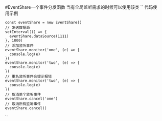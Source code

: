 #EventShare一个事件分发函数
当有全局监听需求的时候可以使用该类
``
代码使用示例

    const eventShare = new EventShare()
    // 发送数据源
    setInterval(() => {
      eventShare.dataSource(1111)
    }, 1000)
    // 添加监听事件
    eventShare.monitor('one', (e) => {
      console.log(e)
    })
    eventShare.monitor('two', (e) => {
      console.log(e)
    })
    // 重名监听事件会提示报错
    eventShare.monitor('two', (e) => {
      console.log(e)
    })
    // 取消单个监听事件
    eventShare.cancel('one')
    // 取消所有监听事件
    eventShare.cancel()
``